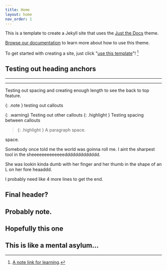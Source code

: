 ```yaml
---
title: Home
layout: home
nav_order: 1
---
```


This is a template to create a Jekyll site that uses the [Just the Docs] theme.

[Browse our documentation][Just the Docs] to learn more about how to use this theme.

To get started with creating a site, just click "[use this template]"! [^1]

## Testing out heading anchors
----

[^1]: [A note link for learning](www.google.ca).

----
Testing out spacing and creating enough length to see the back to top feature.

{: .note } testing out callouts

{: .warning} 
Testing out other callouts
{: .highlight } 
Testing spacing between callouts
> {: .highlight }
  A paragraph
space.

space.

Somebody once told me the world was goinna roll me. I aint the sharpest tool in the sheeeeeeeeeeeeeddddddddddddd.

She was lookin kinda dumb with her finger and her thumb in the shape of an L on her fore heaaddd.

I probably need like 4 more lines to get the end.

## Final header?

## Probably note.

## Hopefully this one

## This is like a mental asylum...

[Just the Docs]: https://just-the-docs.github.io/just-the-docs/
[use this template]: https://github.com/just-the-docs/just-the-docs-template/generate
